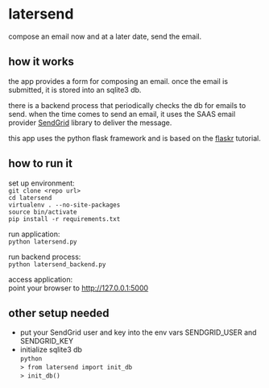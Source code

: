 latersend
========
compose an email now and at a later date, send the email.


how it works
------------
the app provides a form for composing an email.  once the
email is submitted, it is stored into an sqlite3 db.

there is a backend process that periodically checks the db 
for emails to send.
when the time comes to send an email, it uses the SAAS email
provider [SendGrid](https://github.com/sendgrid/sendgrid-python)
library to deliver the message.

this app uses the python flask framework and is based on 
the [flaskr](https://github.com/mitsuhiko/flask/tree/master/examples/flaskr/)
 tutorial.  


how to run it
-------------
set up environment:  
`git clone <repo url>`  
`cd latersend`  
`virtualenv . --no-site-packages`  
`source bin/activate`  
`pip install -r requirements.txt`  

run application:  
`python latersend.py`  

run backend process:  
`python latersend_backend.py`  

access application:  
point your browser to http://127.0.0.1:5000  


other setup needed
------------------
* put your SendGrid user and key into the env vars
SENDGRID_USER and SENDGRID_KEY
* initialize sqlite3 db  
`python`  
`> from latersend import init_db`  
`> init_db()`  

